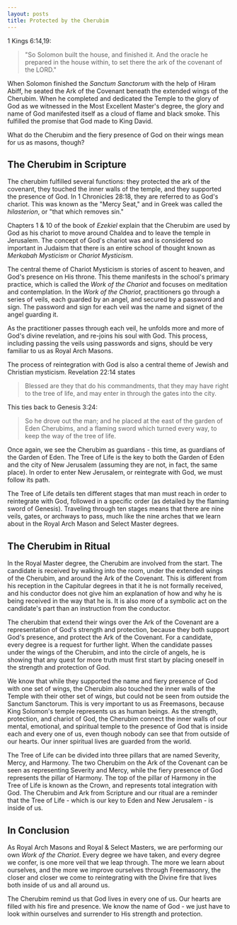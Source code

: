 ```yaml
---
layout: posts
title: Protected by the Cherubim
---
```


1 Kings 6:14,19:

> "So Solomon built the house, and finished it. And the oracle he prepared in the house within, to set there the ark of the covenant of the LORD."

When Solomon finished the *Sanctum Sanctorum* with the help of Hiram Abiff, he seated the Ark of the Covenant beneath the extended wings of the Cherubim. When he completed and dedicated the Temple to the glory of God as we witnessed in the Most Excellent Master's degree, the glory and name of God manifested itself as a cloud of flame and black smoke. This fulfilled the promise that God made to King David.

What do the Cherubim and the fiery presence of God on their wings mean for us as masons, though?

## The Cherubim in Scripture

The cherubim fulfilled several functions: they protected the ark of the covenant, they touched the inner walls of the temple, and they supported the presence of God. In 1 Chronicles 28:18, they are referred to as God's chariot. This was known as the "Mercy Seat," and in Greek was called the *hilasterion*, or "that which removes sin."

Chapters 1 & 10 of the book of *Ezekiel* explain that the Cherubim are used by God as his chariot to move around Chaldea and to leave the temple in Jerusalem. The concept of God's chariot was and is considered so important in Judaism that there is an entire school of thought known as *Merkabah Mysticism* or *Chariot Mysticism*. 

The central theme of Chariot Mysticism is stories of ascent to heaven, and God's presence on His throne. This theme manifests in the school's primary practice, which is called the *Work of the Chariot* and focuses on meditation and contemplation. In the *Work of the Chariot*, practitioners go through a series of veils, each guarded by an angel, and secured by a password and sign. The password and sign for each veil was the name and signet of the angel guarding it.

As the practitioner passes through each veil, he unfolds more and more of God's divine revelation, and re-joins his soul with God. This process, including passing the veils using passwords and signs, should be very familiar to us as Royal Arch Masons.

The process of reintegration with God is also a central theme of Jewish and Christian mysticism. Revelation  22:14 states

> Blessed are they that do his commandments, that they may have right to the tree of life, and may enter in through the gates into the city.

This ties back to Genesis 3:24:

> So he drove out the man; and he placed at the east of the garden of Eden Cherubims, and a flaming sword which turned every way, to keep the way of the tree of life.

Once again, we see the Cherubim as guardians - this time, as guardians of the Garden of Eden. The Tree of Life is the key to both the Garden of Eden and the city of New Jerusalem (assuming they are not, in fact, the same place). In order to enter New Jerusalem, or reintegrate with God, we must follow its path.

The Tree of Life details ten different stages that man must reach in order to reintegrate with God, followed in a specific order (as detailed by the flaming sword of Genesis). Traveling through ten stages means that there are nine veils, gates, or archways to pass, much like the nine arches that we learn about in the Royal Arch Mason and Select Master degrees. 

## The Cherubim in Ritual

In the Royal Master degree, the Cherubim are involved from the start. The candidate is received by walking into the room, under the extended wings of the Cherubim, and around the Ark of the Covenant. This is different from his reception in the Capitular degrees in that it he is not formally received, and his conductor does not give him an explanation of how and why he is being received in the way that he is. It is also more of a symbolic act on the candidate's part than an instruction from the conductor. 

The cherubim that extend their wings over the Ark of the Covenant are a representation of God's strength and protection, because they both support God's presence, and protect the Ark of the Covenant. For a candidate, every degree is a request for further light. When the candidate passes under the wings of the Cherubim, and into the circle of angels, he is showing that any quest for more truth must first start by placing oneself in the strength and protection of God.

We know that while they supported the name and fiery presence of God with one set of wings, the Cherubim also touched the inner walls of the Temple with their other set of wings, but could not be seen from outside the Sanctum Sanctorum. This is very important to us as Freemasons, because King Solomon's temple represents us as human beings. As the strength, protection, and chariot of God, the Cherubim connect the inner walls of our mental, emotional, and spiritual temple to the presence of God that is inside each and every one of us, even though nobody can see that from outside of our hearts. Our inner spiritual lives are guarded from the world.

The Tree of Life can be divided into three pillars that are named Severity, Mercy, and Harmony. The two Cherubim on the Ark of the Covenant can be seen as representing Severity and Mercy, while the fiery presence of God represents the pillar of Harmony. The top of the pillar of Harmony in the Tree of Life is known as the Crown, and represents total integration with God. The Cherubim and Ark from Scripture and our ritual are a reminder that the Tree of Life - which is our key to Eden and New Jerusalem - is inside of us.

## In Conclusion

As Royal Arch Masons and Royal & Select Masters, we are performing our own *Work of the Chariot*. Every degree we have taken, and every degree we confer, is one more veil that we leap through. The more we learn about ourselves, and the more we improve ourselves through Freemasonry, the closer and closer we come to reintegrating with the Divine fire that lives both inside of us and all around us. 

The Cherubim remind us that God lives in every one of us. Our hearts are filled with his fire and presence. We know the name of God - we just have to look within ourselves and surrender to His strength and protection.
